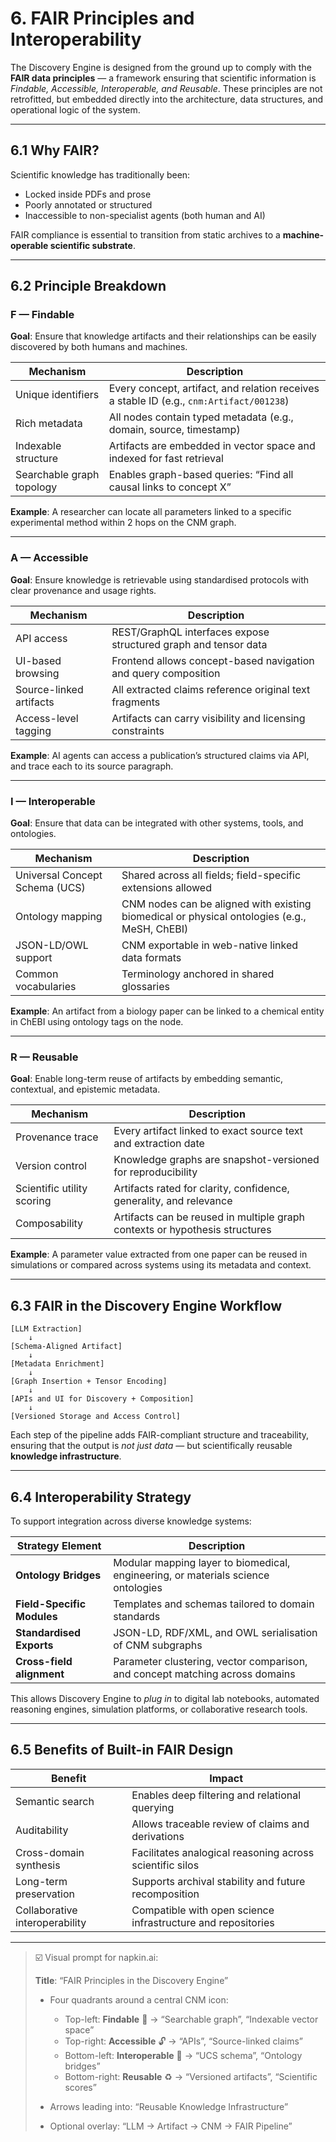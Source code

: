# 6. FAIR Principles and Interoperability

The Discovery Engine is designed from the ground up to comply with the **FAIR data principles** — a framework ensuring that scientific information is *Findable, Accessible, Interoperable, and Reusable*. These principles are not retrofitted, but embedded directly into the architecture, data structures, and operational logic of the system.

---

## 6.1 Why FAIR?

Scientific knowledge has traditionally been:

- Locked inside PDFs and prose
- Poorly annotated or structured
- Inaccessible to non-specialist agents (both human and AI)

FAIR compliance is essential to transition from static archives to a **machine-operable scientific substrate**.

---

## 6.2 Principle Breakdown

### F — Findable

**Goal**: Ensure that knowledge artifacts and their relationships can be easily discovered by both humans and machines.

| Mechanism                          | Description                                                           |
|------------------------------------|-----------------------------------------------------------------------|
| Unique identifiers                 | Every concept, artifact, and relation receives a stable ID (e.g., `cnm:Artifact/001238`) |
| Rich metadata                      | All nodes contain typed metadata (e.g., domain, source, timestamp)   |
| Indexable structure                | Artifacts are embedded in vector space and indexed for fast retrieval |
| Searchable graph topology          | Enables graph-based queries: “Find all causal links to concept X”     |

**Example**: A researcher can locate all parameters linked to a specific experimental method within 2 hops on the CNM graph.

---

### A — Accessible

**Goal**: Ensure knowledge is retrievable using standardised protocols with clear provenance and usage rights.

| Mechanism                          | Description                                                        |
|------------------------------------|--------------------------------------------------------------------|
| API access                         | REST/GraphQL interfaces expose structured graph and tensor data    |
| UI-based browsing                  | Frontend allows concept-based navigation and query composition     |
| Source-linked artifacts            | All extracted claims reference original text fragments             |
| Access-level tagging               | Artifacts can carry visibility and licensing constraints           |

**Example**: AI agents can access a publication’s structured claims via API, and trace each to its source paragraph.

---

### I — Interoperable

**Goal**: Ensure that data can be integrated with other systems, tools, and ontologies.

| Mechanism                             | Description                                                        |
|---------------------------------------|--------------------------------------------------------------------|
| Universal Concept Schema (UCS)        | Shared across all fields; field-specific extensions allowed         |
| Ontology mapping                      | CNM nodes can be aligned with existing biomedical or physical ontologies (e.g., MeSH, ChEBI) |
| JSON-LD/OWL support                   | CNM exportable in web-native linked data formats                   |
| Common vocabularies                   | Terminology anchored in shared glossaries                          |

**Example**: An artifact from a biology paper can be linked to a chemical entity in ChEBI using ontology tags on the node.

---

### R — Reusable

**Goal**: Enable long-term reuse of artifacts by embedding semantic, contextual, and epistemic metadata.

| Mechanism                            | Description                                                         |
|--------------------------------------|---------------------------------------------------------------------|
| Provenance trace                     | Every artifact linked to exact source text and extraction date      |
| Version control                      | Knowledge graphs are snapshot-versioned for reproducibility         |
| Scientific utility scoring           | Artifacts rated for clarity, confidence, generality, and relevance  |
| Composability                        | Artifacts can be reused in multiple graph contexts or hypothesis structures |

**Example**: A parameter value extracted from one paper can be reused in simulations or compared across systems using its metadata and context.

---

## 6.3 FAIR in the Discovery Engine Workflow

```plaintext
[LLM Extraction]
    ↓
[Schema-Aligned Artifact]
    ↓
[Metadata Enrichment]
    ↓
[Graph Insertion + Tensor Encoding]
    ↓
[APIs and UI for Discovery + Composition]
    ↓
[Versioned Storage and Access Control]
```

Each step of the pipeline adds FAIR-compliant structure and traceability, ensuring that the output is *not just data* — but scientifically reusable **knowledge infrastructure**.

---

## 6.4 Interoperability Strategy

To support integration across diverse knowledge systems:

| Strategy Element             | Description                                                   |
|------------------------------|---------------------------------------------------------------|
| **Ontology Bridges**         | Modular mapping layer to biomedical, engineering, or materials science ontologies |
| **Field-Specific Modules**   | Templates and schemas tailored to domain standards            |
| **Standardised Exports**     | JSON-LD, RDF/XML, and OWL serialisation of CNM subgraphs      |
| **Cross-field alignment**    | Parameter clustering, vector comparison, and concept matching across domains |

This allows Discovery Engine to *plug in* to digital lab notebooks, automated reasoning engines, simulation platforms, or collaborative research tools.

---

## 6.5 Benefits of Built-in FAIR Design

| Benefit                        | Impact                                                       |
|--------------------------------|--------------------------------------------------------------|
| Semantic search                | Enables deep filtering and relational querying               |
| Auditability                   | Allows traceable review of claims and derivations            |
| Cross-domain synthesis         | Facilitates analogical reasoning across scientific silos     |
| Long-term preservation         | Supports archival stability and future recomposition         |
| Collaborative interoperability | Compatible with open science infrastructure and repositories |

---

> ☑️ Visual prompt for napkin.ai:
>
> **Title**: “FAIR Principles in the Discovery Engine”
>
> - Four quadrants around a central CNM icon:
>     - Top-left: **Findable** 📡 → “Searchable graph”, “Indexable vector space”
>     - Top-right: **Accessible** 🔓 → “APIs”, “Source-linked claims”
>     - Bottom-left: **Interoperable** 🔄 → “UCS schema”, “Ontology bridges”
>     - Bottom-right: **Reusable** ♻️ → “Versioned artifacts”, “Scientific scores”
>
> - Arrows leading into: “Reusable Knowledge Infrastructure”
> - Optional overlay: “LLM → Artifact → CNM → FAIR Pipeline”
